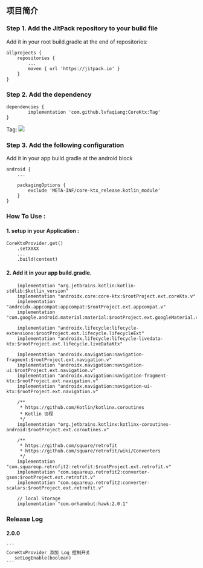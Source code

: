 ## 项目简介

### Step 1. Add the JitPack repository to your build file

Add it in your root build.gradle at the end of repositories:
```
allprojects {
    repositories {
        ...
        maven { url 'https://jitpack.io' }
    }
}
```

### Step 2. Add the dependency
```
dependencies {
        implementation 'com.github.lvfaqiang:CoreKtx:Tag'
}
```
Tag: [![](https://jitpack.io/v/lvfaqiang/CoreKtx.svg)](https://jitpack.io/#lvfaqiang/CoreKtx)

### Step 3. Add the following configuration

Add it in your app build.gradle at the android block

```
android {
    ...

    packagingOptions {
        exclude 'META-INF/core-ktx_release.kotlin_module'
    }
}
```
### How To Use :
#### 1. setup in your Application :
```
CoreKtxProvider.get()
    .setXXXX
    ...
    .build(context)

```
#### 2. Add it in your app build.gradle.
```
    implementation "org.jetbrains.kotlin:kotlin-stdlib:$kotlin_version"
    implementation "androidx.core:core-ktx:$rootProject.ext.coreKtx.v"
    implementation "androidx.appcompat:appcompat:$rootProject.ext.appcompat.v"
    implementation "com.google.android.material:material:$rootProject.ext.googleMaterial.v"

    implementation "androidx.lifecycle:lifecycle-extensions:$rootProject.ext.lifecycle.lifecycleExt"
    implementation "androidx.lifecycle:lifecycle-livedata-ktx:$rootProject.ext.lifecycle.liveDataKtx"

    implementation "androidx.navigation:navigation-fragment:$rootProject.ext.navigation.v"
    implementation "androidx.navigation:navigation-ui:$rootProject.ext.navigation.v"
    implementation "androidx.navigation:navigation-fragment-ktx:$rootProject.ext.navigation.v"
    implementation "androidx.navigation:navigation-ui-ktx:$rootProject.ext.navigation.v"

    /**
     * https://github.com/Kotlin/kotlinx.coroutines
     * Kotlin 协程
     */
    implementation "org.jetbrains.kotlinx:kotlinx-coroutines-android:$rootProject.ext.coroutines.v"

    /**
     * https://github.com/square/retrofit
     * https://github.com/square/retrofit/wiki/Converters
     */
    implementation "com.squareup.retrofit2:retrofit:$rootProject.ext.retrofit.v"
    implementation "com.squareup.retrofit2:converter-gson:$rootProject.ext.retrofit.v"
    implementation "com.squareup.retrofit2:converter-scalars:$rootProject.ext.retrofit.v"

    // local Storage
    implementation "com.orhanobut:hawk:2.0.1"
```
### Release Log
#### 2.0.0
    ```
    CoreKtxProvider 添加 Log 控制开关
       setLogEnable(boolean)
    ```